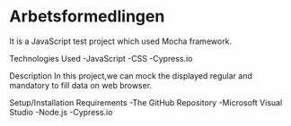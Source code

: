 # Arbetsformedlingen
It is a JavaScript test project which used Mocha framework.

Technologies Used
-JavaScript
-CSS
-Cypress.io

Description
In this project,we can mock the displayed regular and mandatory to fill data on web browser.

Setup/Installation Requirements
-The GitHub Repository
-Microsoft Visual Studio
-Node.js
-Cypress.io
